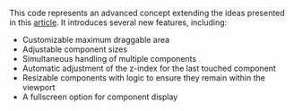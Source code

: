 
This code represents an advanced concept extending the ideas presented in this [article]([https://indepth.dev/drag-drop-directive](https://blog.shhdharmen.me/create-a-directive-for-free-dragging-in-angular)). It introduces several new features, including:
  - Customizable maximum draggable area
  - Adjustable component sizes
  - Simultaneous handling of multiple components
  - Automatic adjustment of the z-index for the last touched component
  - Resizable components with logic to ensure they remain within the viewport
  - A fullscreen option for component display
